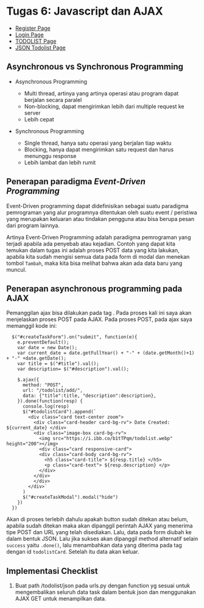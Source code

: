 # Tugas 6: Javascript dan AJAX

* [Register Page](https://bagas-tugas-django.herokuapp.com/todolist/register/)</br>
* [Login Page](https://bagas-tugas-django.herokuapp.com/todolist/login/)</br>
* [TODOLIST Page](https://bagas-tugas-django.herokuapp.com/todolist/)</br>
* [JSON Todolist Page](https://bagas-tugas-django.herokuapp.com/todolist/json/)</br>

## Asynchronous vs Synchronous Programming

* Asynchronous Programming
  - Multi thread, artinya yang artinya operasi atau program dapat berjalan secara paralel
  - Non-blocking, dapat mengirimkan lebih dari multiple request ke server
  - Lebih cepat

* Synchronous Programming
  - Single thread,  hanya satu operasi yang berjalan tiap waktu
  - Blocking, hanya dapat mengirimkan satu request dan harus menunggu response
  - Lebih lambat dan lebih rumit

## Penerapan paradigma _Event-Driven Programming_

Event-Driven programming dapat didefinisikan sebagai suatu paradigma pemrograman yang alur programnya ditentukan oleh suatu event / peristiwa yang merupakan keluaran atau tindakan pengguna atau bisa berupa pesan dari program lainnya.

Artinya Event-Driven Programming adalah paradigma pemrograman yang terjadi apabila ada penyebab atau kejadian. 
Contoh yang dapat kita temukan dalam tugas ini adalah proses POST data yang kita lakukan, apabila kita sudah mengisi semua data pada form di modal dan menekan tombol `Tambah`, maka kita bisa melihat bahwa akan ada data baru yang muncul.

## Penerapan asynchronous programming pada AJAX

Pemanggilan ajax bisa dilakukan pada tag <scripts> </scripts>. Pada proses kali ini saya akan menjelaskan proses POST pada AJAX.
Pada proses POST, pada ajax saya memanggil kode ini:

```shell
  $("#createTaskForm").on("submit", function(e){
    e.preventDefault();
    var date = new Date();
    var current_date = date.getFullYear() + "-" + (date.getMonth()+1) + "-" +date.getDate();
    var title = $("#title").val();
    var description= $("#description").val();
   
    $.ajax({
      method: "POST",
      url: "/todolist/add/",  
      data: {"title":title, "description":description},
    }).done(function(resp) {
      console.log(resp)
      $("#todolistCard").append(`
        <div class="card text-center zoom">
          <div class="card-header card-bg-rv"> Date Created: ${current_date} </div>
          <div class="image-box card-bg-rv">
            <img src="https://i.ibb.co/b1tTPqm/todolist.webp" height="200"></img>
            <div class="card responsive-card">
            <div class="card-body card-bg-rv">
              <h5 class="card-title"> ${resp.title} </h5>
              <p class="card-text"> ${resp.description} </p>
            </div>
          </div>
          </div>
        </div>`
      )
      $("#createTaskModal").modal("hide")
    })
  })
```

Akan di proses terlebih dahulu apakah button sudah ditekan atau belum, apabila sudah ditekan maka akan dipanggil perintah AJAX yang menerima tipe POST dan URL yang telah disediakan. Lalu, data pada form diubah ke dalam bentuk JSON.
Lalu jika sukses akan dipanggil method alternatif selain `success` yaitu `.done()`, lalu menambahkan data yang diterima pada tag dengan id `todolistCard`. Setelah itu data akan keluar.

## Implementasi Checklist

1.  Buat path /todolist/json pada urls.py dengan function yg sesuai untuk mengembalikan seluruh data task dalam bentuk json dan menggunakan AJAX GET untuk menampilkan data.

